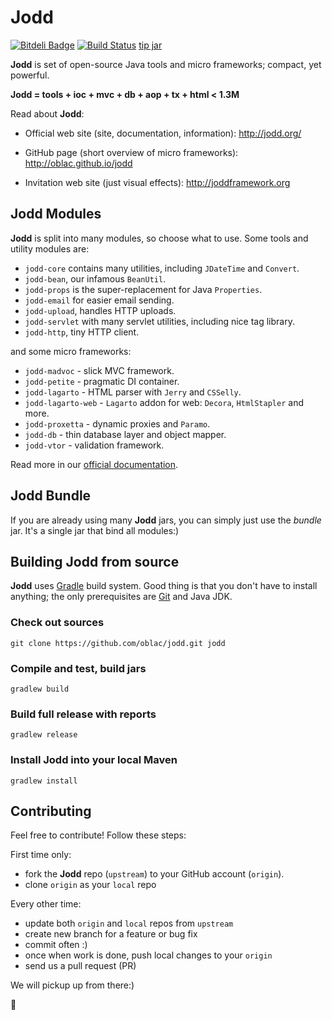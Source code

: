 Jodd
====

[![Bitdeli Badge](https://d2weczhvl823v0.cloudfront.net/oblac/jodd/trend.png)](https://bitdeli.com/free "Bitdeli Badge")
[![Build Status](https://travis-ci.org/oblac/jodd.png)](https://travis-ci.org/oblac/jodd)
[tip jar](http://gittip.com/jodder)

**Jodd** is set of open-source Java tools and micro frameworks; compact, yet powerful.

**Jodd = tools + ioc + mvc + db + aop + tx + html < 1.3M**

Read about **Jodd**:

+ Official web site (site, documentation, information): http://jodd.org/

+ GitHub page (short overview of micro frameworks): http://oblac.github.io/jodd

+ Invitation web site (just visual effects): http://joddframework.org


## Jodd Modules

**Jodd** is split into many modules, so choose what to use.
Some tools and utility modules are:

+ `jodd-core` contains many utilities, including `JDateTime` and `Convert`.
+ `jodd-bean`, our infamous `BeanUtil`.
+ `jodd-props` is the super-replacement for Java `Properties`.
+ `jodd-email` for easier email sending.
+ `jodd-upload`, handles HTTP uploads.
+ `jodd-servlet` with many servlet utilities, including nice tag library.
+ `jodd-http`, tiny HTTP client.

and some micro frameworks:

+ `jodd-madvoc` - slick MVC framework.
+ `jodd-petite` - pragmatic DI container.
+ `jodd-lagarto` - HTML parser with `Jerry` and `CSSelly`.
+ `jodd-lagarto-web` - `Lagarto` addon for web: `Decora`, `HtmlStapler` and more.
+ `jodd-proxetta` - dynamic proxies and `Paramo`.
+ `jodd-db` - thin database layer and object mapper.
+ `jodd-vtor` - validation framework.

Read more in our [official documentation](http://jodd.org/doc).


## Jodd Bundle

If you are already using many **Jodd** jars, you can simply
just use the _bundle_ jar. It's a single jar that bind all modules:)


## Building Jodd from source

**Jodd** uses [Gradle](http://gradle.org/) build system. Good thing is that
you don't have to install anything; the only prerequisites are
[Git](http://help.github.com/set-up-git-redirect) and Java JDK.

### Check out sources

    git clone https://github.com/oblac/jodd.git jodd

### Compile and test, build jars

    gradlew build

### Build full release with reports

    gradlew release

### Install Jodd into your local Maven

    gradlew install

## Contributing

Feel free to contribute! Follow these steps:

First time only:
+ fork the **Jodd** repo (`upstream`) to your GitHub account (`origin`).
+ clone `origin` as your `local` repo

Every other time:
+ update both `origin` and `local` repos from `upstream`
+ create new branch for a feature or bug fix
+ commit often :)
+ once when work is done, push local changes to your `origin`
+ send us a pull request (PR)

We will pickup up from there:)

:tomato:
